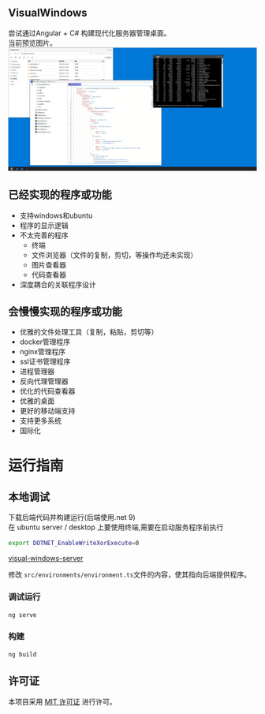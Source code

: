 ## VisualWindows
尝试通过Angular + C# 构建现代化服务器管理桌面。  
当前预览图片。
![](preview.png)

## 已经实现的程序或功能
- 支持windows和ubuntu
- 程序的显示逻辑
- 不太完善的程序
  - 终端
  - 文件浏览器（文件的复制，剪切，等操作均还未实现）
  - 图片查看器
  - 代码查看器
- 深度耦合的关联程序设计


## 会慢慢实现的程序或功能
- 优雅的文件处理工具（复制，粘贴，剪切等）
- docker管理程序
- nginx管理程序
- ssl证书管理程序
- 进程管理器
- 反向代理管理器
- 优化的代码查看器
- 优雅的桌面
- 更好的移动端支持
- 支持更多系统
- 国际化

# 运行指南
## 本地调试


下载后端代码并构建运行(后端使用.net 9)  
在 ubuntu server / desktop 上要使用终端,需要在启动服务程序前执行
```bash
export DOTNET_EnableWriteXorExecute=0
```
[visual-windows-server](https://github.com/nanaminato/visual-windows-server)

修改 `src/environments/environment.ts`文件的内容，使其指向后端提供程序。
### 调试运行
```bash
ng serve
```


### 构建

```bash
ng build
```
## 许可证

本项目采用 [MIT 许可证](LICENSE) 进行许可。

